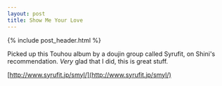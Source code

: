 ```yaml
---
layout: post
title: Show Me Your Love
---
```


{% include post_header.html %}

Picked up this Touhou album by a doujin group called Syrufit, on Shini's recommendation. _Very_ glad that I did, this is great stuff.

[http://www.syrufit.jp/smyl/](http://www.syrufit.jp/smyl/)

